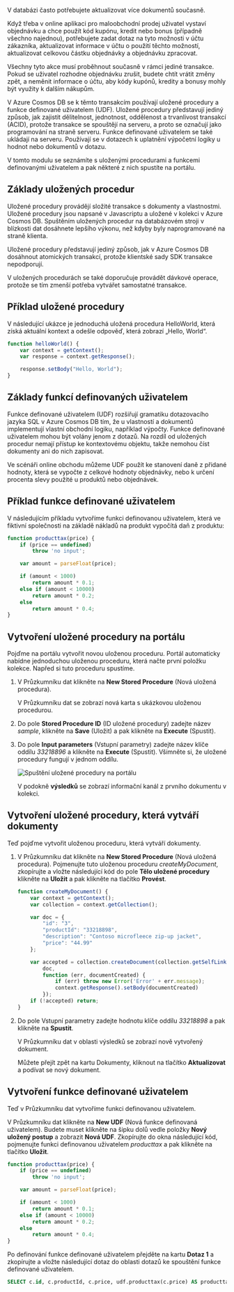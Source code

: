 V databázi často potřebujete aktualizovat více dokumentů současně. 

Když třeba v online aplikaci pro maloobchodní prodej uživatel vystaví objednávku a chce použít kód kupónu, kredit nebo bonus (případně všechno najednou), potřebujete zadat dotaz na tyto možnosti v účtu zákazníka, aktualizovat informace v účtu o použití těchto možností, aktualizovat celkovou částku objednávky a objednávku zpracovat.

Všechny tyto akce musí proběhnout současně v rámci jediné transakce. Pokud se uživatel rozhodne objednávku zrušit, budete chtít vrátit změny zpět, a neměnit informace o účtu, aby kódy kupónů, kredity a bonusy mohly být využity k dalším nákupům.

V Azure Cosmos DB se k těmto transakcím používají uložené procedury a funkce definované uživatelem (UDF). Uložené procedury představují jediný způsob, jak zajistit dělitelnost, jednotnost, oddělenost a trvanlivost transakcí (ACID), protože transakce se spouštějí na serveru, a proto se označují jako programování na straně serveru. Funkce definované uživatelem se také ukládají na serveru. Používají se v dotazech k uplatnění výpočetní logiky u hodnot nebo dokumentů v dotazu. 

V tomto modulu se seznámíte s uloženými procedurami a funkcemi definovanými uživatelem a pak některé z nich spustíte na portálu.

## <a name="stored-procedure-basics"></a>Základy uložených procedur

Uložené procedury provádějí složité transakce s dokumenty a vlastnostmi. Uložené procedury jsou napsané v Javascriptu a uložené v kolekci v Azure Cosmos DB. Spuštěním uložených procedur na databázovém stroji v blízkosti dat dosáhnete lepšího výkonu, než kdyby byly naprogramované na straně klienta.

Uložené procedury představují jediný způsob, jak v Azure Cosmos DB dosáhnout atomických transakcí, protože klientské sady SDK transakce nepodporují.

V uložených procedurách se také doporučuje provádět dávkové operace, protože se tím zmenší potřeba vytvářet samostatné transakce.

## <a name="stored-procedure-example"></a>Příklad uložené procedury

V následující ukázce je jednoduchá uložená procedura HelloWorld, která získá aktuální kontext a odešle odpověď, která zobrazí „Hello, World“.

```javascript
function helloWorld() {
    var context = getContext();
    var response = context.getResponse();

    response.setBody("Hello, World");
}
```

## <a name="user-defined-function-basics"></a>Základy funkcí definovaných uživatelem

Funkce definované uživatelem (UDF) rozšiřují gramatiku dotazovacího jazyka SQL v Azure Cosmos DB tím, že u vlastností a dokumentů implementují vlastní obchodní logiku, například výpočty. Funkce definované uživatelem mohou být volány jenom z dotazů. Na rozdíl od uložených procedur nemají přístup ke kontextovému objektu, takže nemohou číst dokumenty ani do nich zapisovat.

Ve scénáři online obchodu můžeme UDF použít ke stanovení daně z přidané hodnoty, která se vypočte z celkové hodnoty objednávky, nebo k určení procenta slevy použité u produktů nebo objednávek.

## <a name="user-defined-function-example"></a>Příklad funkce definované uživatelem

V následujícím příkladu vytvoříme funkci definovanou uživatelem, která ve fiktivní společnosti na základě nákladů na produkt vypočítá daň z produktu:

```javascript
function producttax(price) {
    if (price == undefined) 
        throw 'no input';

    var amount = parseFloat(price);

    if (amount < 1000) 
        return amount * 0.1;
    else if (amount < 10000) 
        return amount * 0.2;
    else
        return amount * 0.4;
}
```

## <a name="create-a-stored-procedure-in-the-portal"></a>Vytvoření uložené procedury na portálu

Pojďme na portálu vytvořit novou uloženou proceduru. Portál automaticky nabídne jednoduchou uloženou proceduru, která načte první položku kolekce. Napřed si tuto proceduru spustíme.

1. V Průzkumníku dat klikněte na **New Stored Procedure** (Nová uložená procedura).

    V Průzkumníku dat se zobrazí nová karta s ukázkovou uloženou procedurou.

2. Do pole **Stored Procedure ID** (ID uložené procedury) zadejte název *sample*, klikněte na **Save** (Uložit) a pak klikněte na **Execute** (Spustit).


3. Do pole **Input parameters** (Vstupní parametry) zadejte název klíče oddílu *33218896* a klikněte na **Execute** (Spustit). Všimněte si, že uložené procedury fungují v jednom oddílu.

    ![Spuštění uložené procedury na portálu](../media/6-stored-procedure.gif)

    V podokně **výsledků** se zobrazí informační kanál z prvního dokumentu v kolekci.

## <a name="create-a-stored-procedure-that-creates-documents"></a>Vytvoření uložené procedury, která vytváří dokumenty

Teď pojďme vytvořit uloženou proceduru, která vytváří dokumenty.

1. V Průzkumníku dat klikněte na **New Stored Procedure** (Nová uložená procedura). Pojmenujte tuto uloženou proceduru *createMyDocument*, zkopírujte a vložte následující kód do pole **Tělo uložené procedury** klikněte na **Uložit** a pak klikněte na tlačítko **Provést**.

    ```javascript
    function createMyDocument() {
        var context = getContext();
        var collection = context.getCollection();

        var doc = {
            "id": "3",
            "productId": "33218898",
            "description": "Contoso microfleece zip-up jacket",
            "price": "44.99"
        };

        var accepted = collection.createDocument(collection.getSelfLink(),
            doc,
            function (err, documentCreated) {
                if (err) throw new Error('Error' + err.message);
                context.getResponse().setBody(documentCreated)
            });
        if (!accepted) return;
    }
    ```

2. Do pole Vstupní parametry zadejte hodnotu klíče oddílu *33218898* a pak klikněte na **Spustit**.

    V Průzkumníku dat v oblasti výsledků se zobrazí nově vytvořený dokument.

    Můžete přejít zpět na kartu Dokumenty, kliknout na tlačítko **Aktualizovat** a podívat se nový dokument. 

## <a name="create-a-user-defined-function"></a>Vytvoření funkce definované uživatelem

Teď v Průzkumníku dat vytvoříme funkci definovanou uživatelem.

V Průzkumníku dat klikněte na **New UDF** (Nová funkce definovaná uživatelem). Budete muset klikněte na šipku dolů vedle položky **Nový uložený postup** a zobrazit **Nová UDF**. Zkopírujte do okna následující kód, pojmenujte funkci definovanou uživatelem *producttax* a pak klikněte na tlačítko **Uložit**.

```javascript
function producttax(price) {
    if (price == undefined) 
        throw 'no input';

    var amount = parseFloat(price);

    if (amount < 1000) 
        return amount * 0.1;
    else if (amount < 10000) 
        return amount * 0.2;
    else
        return amount * 0.4;
}
```

Po definování funkce definované uživatelem přejděte na kartu **Dotaz 1** a zkopírujte a vložte následující dotaz do oblasti dotazů ke spouštění funkce definované uživatelem.

```sql
SELECT c.id, c.productId, c.price, udf.producttax(c.price) AS producttax FROM c
```
